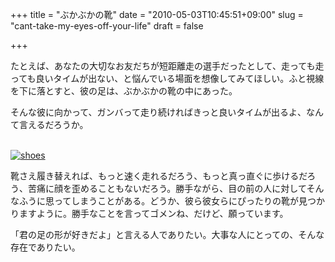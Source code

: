 +++
title = "ぶかぶかの靴"
date = "2010-05-03T10:45:51+09:00"
slug = "cant-take-my-eyes-off-your-life"
draft = false

+++

<p>たとえば、あなたの大切なお友だちが短距離走の選手だったとして、走っても走っても良いタイムが出ない、と悩んでいる場面を想像してみてほしい。ふと視線を下に落とすと、彼の足は、ぶかぶかの靴の中にあった。</p>
<p>そんな彼に向かって、ガンバって走り続ければきっと良いタイムが出るよ、なんて言えるだろうか。</p>
<p><a href="http://www.flickr.com/photos/jjcd7/3286461008/" title="Shoe-Keh on Flickr - Photo Sharing!"><br />
<img src="http://farm4.static.flickr.com/3303/3286461008_0dd0e2fca2.jpg" alt="shoes" /><br />
</a></p>
<p>靴さえ履き替えれば、もっと速く走れるだろう、もっと真っ直ぐに歩けるだろう、苦痛に顔を歪めることもないだろう。勝手ながら、目の前の人に対してそんなふうに思ってしまうことがある。どうか、彼ら彼女らにぴったりの靴が見つかりますように。勝手なことを言ってゴメンね、だけど、願っています。</p>
<p>「君の足の形が好きだよ」と言える人でありたい。大事な人にとっての、そんな存在でありたい。</p>

